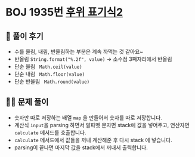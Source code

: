 # BOJ 1935번 [후위 표기식2](https://www.acmicpc.net/problem/1935)

## 🌈 풀이 후기
* 수를 올림, 내림, 반올림하는 부분은 계속 까먹는 것 같아요~
* 반올림 ```String.format("%.2f", value)``` -> 소수점 3째자리에서 반올림
* 단순 올림 ``` Math.ceil(value)```
* 단순 내림 ``` Math.floor(value)```
* 단순 반올림 ``` Math.round(value)```
## 👩‍🏫 문제 풀이
* 숫자만 따로 저장하는 배열 ```map``` 을 만들어서 숫자를 따로 저장합니다.
* 계산식 ```input```을 parsing 하면서 알파벳 문자면 stack에 값을 넣어주고, 연산자면 ```calculate``` 메서드를 호출합니다.
* ```calculate``` 메서드에서 값들을 꺼내 계산해준 후 다시 stack 에 넣습니다. 
* parsing이 끝나면 마지막 값을 stack에서 꺼내서 출력합니다.